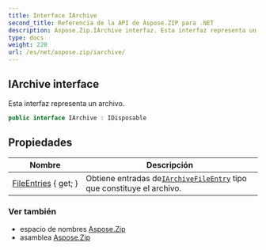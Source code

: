 ```yaml
---
title: Interface IArchive
second_title: Referencia de la API de Aspose.ZIP para .NET
description: Aspose.Zip.IArchive interfaz. Esta interfaz representa un archivo.
type: docs
weight: 220
url: /es/net/aspose.zip/iarchive/
---
```

## IArchive interface

Esta interfaz representa un archivo.

```csharp
public interface IArchive : IDisposable
```

## Propiedades

| Nombre | Descripción |
| --- | --- |
| [FileEntries](../../aspose.zip/iarchive/fileentries/) { get; } | Obtiene entradas de[`IArchiveFileEntry`](../iarchivefileentry/) tipo que constituye el archivo. |

### Ver también

* espacio de nombres [Aspose.Zip](../../aspose.zip/)
* asamblea [Aspose.Zip](../../)


